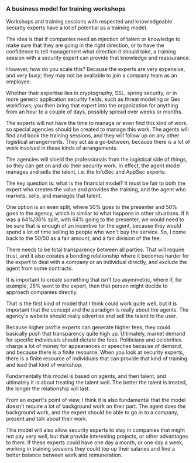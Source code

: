 ### A business model for training workshops

Workshops and training sessions with respected and knowledgeable security experts have a lot of potential as a training model.

The idea is that if companies need an injection of talent or knowledge to make sure that they are going in the right direction, or to have the confidence to tell management what direction it should take, a training session with a security expert can provide that knowledge and reassurance.

However, how do you scale this? Because the experts are very expensive, and very busy; they may not be available to join a company team as an employee. 

Whether their expertise lies in cryptography, SSL, spring security, or in more generic application security fields, such as threat modeling or Geo workflows; you then bring that expert into the organization for anything from an hour to a couple of days, possibly spread over weeks or months. 

The experts will not have the time to manage or even find this kind of work, so special agencies should be created to manage this work.  The agents will find and book the training sessions, and they will follow up on any other logistical arrangements. They act as a go-between, because there is a lot of work involved in these kinds of arrangements.  

The agencies will shield the professionals from the logistical side of things, so they can get on and do their security work. In effect, the agent model manages and sells the talent, i.e. the InfoSec and AppSec experts. 

The key question is: what is the financial model? It must be fair to both the expert who creates the value and provides the training, and the agent who markets, sells, and manages that talent.  

One option is an even split, where 50% goes to the presenter and 50% goes to the agency, which is similar to what happens in other situations. If it was a 64%/36% split, with 64% going to the presenter, we would need to be sure that is enough of an incentive for the agent, because they would spend a lot of time selling to people who won't buy the service. So, I come back to the 50/50 as a fair amount, and a fair division of the fee.

There needs to be total transparency between all parties. That will require trust, and it also creates a bonding relationship where it becomes harder for the expert to deal with a company or an individual directly, and exclude the agent from some contracts.  

It is important to create something that isn't too asymmetric, where if, for example, 25% went to the expert, then that person might decide to approach companies directly. 

That is the first kind of model that I think could work quite well, but it is important that the concept and the paradigm is really about the agents. The agency's website should really advertise and sell the talent to the user. 

Because higher profile experts can generate higher fees, they could basically push that transparency quite high up. Ultimately, market demand for specific individuals should dictate the fees. Politicians and celebrities charge a lot of money for appearances or speeches because of demand, and because there is a finite resource. When you look at security experts, there is a finite resource of individuals that can provide that kind of training and lead that kind of workshop.

Fundamentally this model is based on agents, and then talent, and ultimately it is about treating the talent well. The better the talent is treated, the longer the relationship will last. 

From an expert's point of view, I think it is also fundamental that the model doesn't require a lot of background work on their part. The agent does the background work, and the expert should be able to go in to a company, present and talk about their work. 

This model will also allow security experts to stay in companies that might not pay very well, but that provide interesting projects, or other advantages to them. If these experts could have one day a month, or one day a week, working in training sessions they could top up their salaries and find a better balance between work and remuneration. 
